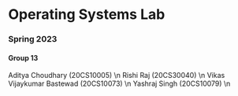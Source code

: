 # Operating Systems Lab 
### Spring 2023
#### Group 13
Aditya Choudhary  (20CS10005) \n
Rishi Raj  (20CS30040) \n
Vikas Vijaykumar Bastewad  (20CS10073) \n
Yashraj Singh  (20CS10079) \n
